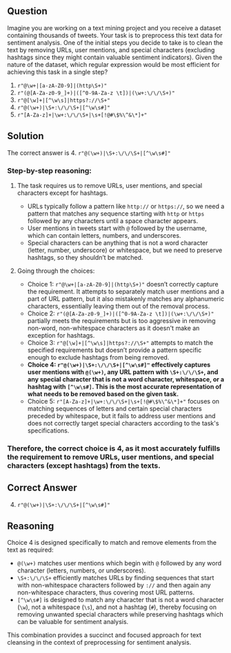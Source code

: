 ## Question
Imagine you are working on a text mining project and you receive a dataset containing thousands of tweets. Your task is to preprocess this text data for sentiment analysis. One of the initial steps you decide to take is to clean the text by removing URLs, user mentions, and special characters (excluding hashtags since they might contain valuable sentiment indicators). Given the nature of the dataset, which regular expression would be most efficient for achieving this task in a single step?

1. `r"@\w+|[a-zA-Z0-9]|(http\S+)"`  
2. `r"(@[A-Za-z0-9_]+)|([^0-9A-Za-z \t])|(\w+:\/\/\S+)"`  
3. `r"@[\w]+|[^\w\s]|https?://\S+"`  
4. `r"@(\w+)|\S+:\/\/\S+|[^\w\s#]"`  
5. `r"[A-Za-z]+|\w+:\/\/\S+|\s+[!@#\$%\^&\*]+"`  

## Solution
The correct answer is 4. `r"@(\w+)|\S+:\/\/\S+|[^\w\s#]"`

### Step-by-step reasoning:

1. The task requires us to remove URLs, user mentions, and special characters except for hashtags.
   - URLs typically follow a pattern like `http://` or `https://`, so we need a pattern that matches any sequence starting with `http` or `https` followed by any characters until a space character appears.
   - User mentions in tweets start with `@` followed by the username, which can contain letters, numbers, and underscores.
   - Special characters can be anything that is not a word character (letter, number, underscore) or whitespace, but we need to preserve hashtags, so they shouldn’t be matched.

2. Going through the choices:
   - Choice 1: `r"@\w+|[a-zA-Z0-9]|(http\S+)"` doesn’t correctly capture the requirement. It attempts to separately match user mentions and a part of URL pattern, but it also mistakenly matches any alphanumeric characters, essentially leaving them out of the removal process.
   - Choice 2: `r"(@[A-Za-z0-9_]+)|([^0-9A-Za-z \t])|(\w+:\/\/\S+)"` partially meets the requirements but is too aggressive in removing non-word, non-whitespace characters as it doesn't make an exception for hashtags.
   - Choice 3: `r"@[\w]+|[^\w\s]|https?://\S+"` attempts to match the specified requirements but doesn’t provide a pattern specific enough to exclude hashtags from being removed.
   - **Choice 4: `r"@(\w+)|\S+:\/\/\S+|[^\w\s#]"` effectively captures user mentions with `@(\w+)`, any URL pattern with `\S+:\/\/\S+`, and any special character that is not a word character, whitespace, or a hashtag with `[^\w\s#]`. This is the most accurate representation of what needs to be removed based on the given task.**
   - Choice 5: `r"[A-Za-z]+|\w+:\/\/\S+|\s+[!@#\$%\^&\*]+"` focuses on matching sequences of letters and certain special characters preceded by whitespace, but it fails to address user mentions and does not correctly target special characters according to the task's specifications.

### Therefore, the correct choice is 4, as it most accurately fulfills the requirement to remove URLs, user mentions, and special characters (except hashtags) from the texts.

## Correct Answer
4. `r"@(\w+)|\S+:\/\/\S+|[^\w\s#]"`

## Reasoning
Choice 4 is designed specifically to match and remove elements from the text as required:
- `@(\w+)` matches user mentions which begin with `@` followed by any word character (letters, numbers, or underscores).
- `\S+:\/\/\S+` efficiently matches URLs by finding sequences that start with non-whitespace characters followed by `://` and then again any non-whitespace characters, thus covering most URL patterns.
- `[^\w\s#]` is designed to match any character that is not a word character (`\w`), not a whitespace (`\s`), and not a hashtag (`#`), thereby focusing on removing unwanted special characters while preserving hashtags which can be valuable for sentiment analysis.
  
This combination provides a succinct and focused approach for text cleansing in the context of preprocessing for sentiment analysis.
